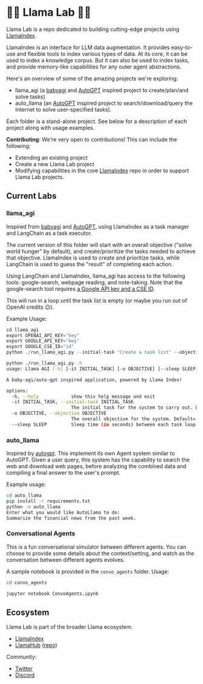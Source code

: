 # 🦙🧪  Llama Lab 🧬🦙

Llama Lab is a repo dedicated to building cutting-edge projects using [LlamaIndex](https://github.com/jerryjliu/llama_index). 

LlamaIndex is an interface for LLM data augmentation. It provides easy-to-use and flexible tools to index
various types of data. At its core, it can be used to index a knowledge corpus. But it can also be used
to index tasks, and provide memory-like capabilities for any outer agent abstractions.

Here's an overview of some of the amazing projects we're exploring:
- llama_agi (a [babyagi](https://github.com/yoheinakajima/babyagi) and [AutoGPT](https://github.com/Significant-Gravitas/Auto-GPT) inspired project to create/plan/and solve tasks)
- auto_llama (an [AutoGPT](https://github.com/Significant-Gravitas/Auto-GPT) inspired project to search/download/query the Internet to solve user-specified tasks).

Each folder is a stand-alone project. See below for a description of each project along with usage examples.

**Contributing**: We're very open to contributions! This can include the following:
- Extending an existing project
- Create a new Llama Lab project
- Modifying capabilities in the core [LlamaIndex](https://github.com/jerryjliu/llama_index) repo in order to support Llama Lab projects.


## Current Labs

### llama_agi

Inspired from [babyagi](https://github.com/yoheinakajima/babyagi) and [AutoGPT](https://github.com/Significant-Gravitas/Auto-GPT), using LlamaIndex as a task manager and LangChain as a task executor.

The current version of this folder will start with an overall objective ("solve world hunger" by default), and create/prioritize the tasks needed to achieve that objective. LlamaIndex is used to create and prioritize tasks, while LangChain is used to guess the "result" of completing each action.

Using LangChain and LlamaIndex, llama_agi has access to the following tools: google-search, webpage reading, and note-taking. Note that the google-search tool requires [a Google API key and a CSE ID](https://cse.google.com/cse/).

This will run in a loop until the task list is empty (or maybe you run out of OpenAI credits 😉).

Example Usage:

```python
cd llama_agi
export OPENAI_API_KEY="key"
export GOOGLE_API_KEY="key"
export GOOGLE_CSE_ID="id"
python ./run_llama_agi.py --initial-task "Create a task list" --objective "Solve world hunger" --sleep 2
```

```bash
python ./run_llama_agi.py -h
usage: Llama AGI [-h] [-it INITIAL_TASK] [-o OBJECTIVE] [--sleep SLEEP]

A baby-agi/auto-gpt inspired application, powered by Llama Index!

options:
  -h, --help            show this help message and exit
  -it INITIAL_TASK, --initial-task INITIAL_TASK
                        The initial task for the system to carry out. Default='Create a list of tasks'
  -o OBJECTIVE, --objective OBJECTIVE
                        The overall objective for the system. Default='Solve World Hunger'
  --sleep SLEEP         Sleep time (in seconds) between each task loop. Default=2
```
### auto_llama

Inspired by [autogpt](https://github.com/Significant-Gravitas/Auto-GPT). This implement its own Agent system similar to AutoGPT. 
Given a user query, this system has the capability to search the web and download web pages, before analyzing the combined data and compiling a final answer to the user's prompt.

Example usage:

```bash
cd auto_llama
pip install -r requirements.txt
python -m auto_llama
Enter what you would like AutoLlama to do:
Summarize the financial news from the past week.

```

### Conversational Agents

This is a fun conversational simulator between different agents. You can choose
to provide some details about the context/setting, and watch as the conversation
between different agents evolves.

A sample notebook is provided in the `convo_agents` folder. Usage:

```bash
cd convo_agents

jupyter notebook ConvoAgents.ipynb
```

## Ecosystem

Llama Lab is part of the broader Llama ecosystem.
- [LlamaIndex](https://github.com/jerryjliu/llama_index)
- [LlamaHub](https://llamahub.ai/) ([repo](https://github.com/emptycrown/llama-hub))

Community:
- [Twitter](https://twitter.com/gpt_index)
- [Discord](https://t.co/3ktq3zzYII)
